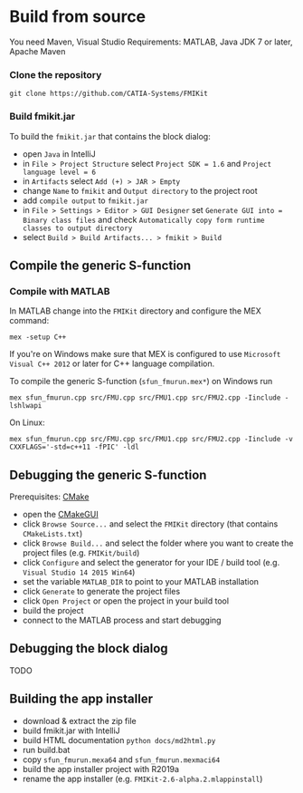 # Build from source

You need Maven, Visual Studio
Requirements: MATLAB, Java JDK 7 or later, Apache Maven

### Clone the repository

```
git clone https://github.com/CATIA-Systems/FMIKit
```

### Build fmikit.jar

To build the `fmikit.jar` that contains the block dialog:

- open `Java` in IntelliJ
- in `File > Project Structure` select `Project SDK = 1.6` and `Project language level = 6`
- in `Artifacts` select `Add (+) > JAR > Empty`
- change `Name` to `fmikit` and `Output directory` to the project root
- add `compile output` to `fmikit.jar`
- in `File > Settings > Editor > GUI Designer` set `Generate GUI into = Binary class files` and check `Automatically copy form runtime classes to output directory`
- select `Build > Build Artifacts... > fmikit > Build`

## Compile the generic S-function

### Compile with MATLAB

In MATLAB change into the `FMIKit` directory and configure the MEX command:

```
mex -setup C++
```

If you're on Windows make sure that MEX is configured to use `Microsoft Visual C++ 2012` or later for C++ language compilation.

To compile the generic S-function (`sfun_fmurun.mex*`) on Windows run

```
mex sfun_fmurun.cpp src/FMU.cpp src/FMU1.cpp src/FMU2.cpp -Iinclude -lshlwapi
```

On Linux:

```
mex sfun_fmurun.cpp src/FMU.cpp src/FMU1.cpp src/FMU2.cpp -Iinclude -v CXXFLAGS='-std=c++11 -fPIC' -ldl
```

## Debugging the generic S-function

Prerequisites: [CMake](https://cmake.org)

- open the [CMakeGUI](https://cmake.org/runningcmake/)
- click `Browse Source...` and select the `FMIKit` directory (that contains `CMakeLists.txt`)
- click `Browse Build...` and select the folder where you want to create the project files (e.g. `FMIKit/build`)
- click `Configure` and select the generator for your IDE / build tool (e.g. `Visual Studio 14 2015 Win64`)
- set the variable `MATLAB_DIR` to point to your MATLAB installation
- click `Generate` to generate the project files
- click `Open Project` or open the project in your build tool
- build the project
- connect to the MATLAB process and start debugging

## Debugging the block dialog

TODO

## Building the app installer

- download & extract the zip file
- build fmikit.jar with IntelliJ
- build HTML documentation `python docs/md2html.py`
- run build.bat
- copy `sfun_fmurun.mexa64` and `sfun_fmurun.mexmaci64`
- build the app installer project with R2019a
- rename the app installer (e.g. `FMIKit-2.6-alpha.2.mlappinstall`)
